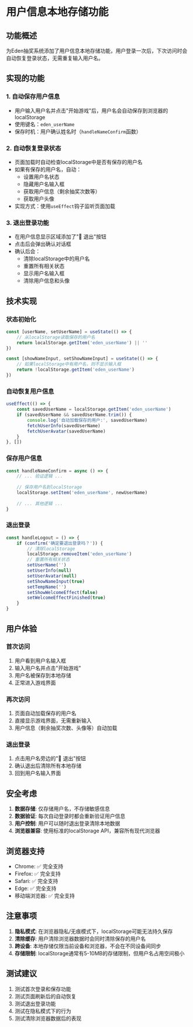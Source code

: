 # 用户信息本地存储功能

## 功能概述

为Eden抽奖系统添加了用户信息本地存储功能，用户登录一次后，下次访问时会自动恢复登录状态，无需重复输入用户名。

## 实现的功能

### 1. 自动保存用户信息
- 用户输入用户名并点击"开始游戏"后，用户名会自动保存到浏览器的localStorage
- 使用键名：`eden_userName`
- 保存时机：用户确认姓名时（`handleNameConfirm`函数）

### 2. 自动恢复登录状态
- 页面加载时自动检查localStorage中是否有保存的用户名
- 如果有保存的用户名，自动：
  - 设置用户名状态
  - 隐藏用户名输入框
  - 获取用户信息（剩余抽奖次数等）
  - 获取用户头像
- 实现方式：使用`useEffect`钩子监听页面加载

### 3. 退出登录功能
- 在用户信息显示区域添加了"🚪 退出"按钮
- 点击后会弹出确认对话框
- 确认后会：
  - 清除localStorage中的用户名
  - 重置所有相关状态
  - 显示用户名输入框
  - 清除用户信息和头像

## 技术实现

### 状态初始化
```javascript
const [userName, setUserName] = useState(() => {
    // 从localStorage读取保存的用户名
    return localStorage.getItem('eden_userName') || ''
})

const [showNameInput, setShowNameInput] = useState(() => {
    // 如果localStorage中有用户名，则不显示输入框
    return !localStorage.getItem('eden_userName')
})
```

### 自动恢复用户信息
```javascript
useEffect(() => {
    const savedUserName = localStorage.getItem('eden_userName')
    if (savedUserName && savedUserName.trim()) {
        console.log('自动加载保存的用户:', savedUserName)
        fetchUserInfo(savedUserName)
        fetchUserAvatar(savedUserName)
    }
}, [])
```

### 保存用户信息
```javascript
const handleNameConfirm = async () => {
    // ... 验证逻辑 ...
    
    // 保存用户名到localStorage
    localStorage.setItem('eden_userName', newUserName)
    
    // ... 其他逻辑 ...
}
```

### 退出登录
```javascript
const handleLogout = () => {
    if (confirm('确定要退出登录吗？')) {
        // 清除localStorage
        localStorage.removeItem('eden_userName')
        // 重置所有相关状态
        setUserName('')
        setUserInfo(null)
        setUserAvatar(null)
        setShowNameInput(true)
        setTempName('')
        setShowWelcomeEffect(false)
        setWelcomeEffectFinished(true)
    }
}
```

## 用户体验

### 首次访问
1. 用户看到用户名输入框
2. 输入用户名并点击"开始游戏"
3. 用户名被保存到本地存储
4. 正常进入游戏界面

### 再次访问
1. 页面自动加载保存的用户名
2. 直接显示游戏界面，无需重新输入
3. 用户信息（剩余抽奖次数、头像等）自动加载

### 退出登录
1. 点击用户名旁边的"🚪 退出"按钮
2. 确认退出后清除所有本地存储
3. 回到用户名输入界面

## 安全考虑

1. **数据存储**: 仅存储用户名，不存储敏感信息
2. **数据验证**: 每次自动登录时都会重新验证用户信息
3. **用户控制**: 用户可以随时退出登录清除本地数据
4. **浏览器兼容**: 使用标准的localStorage API，兼容所有现代浏览器

## 浏览器支持

- Chrome: ✅ 完全支持
- Firefox: ✅ 完全支持  
- Safari: ✅ 完全支持
- Edge: ✅ 完全支持
- 移动端浏览器: ✅ 完全支持

## 注意事项

1. **隐私模式**: 在浏览器隐私/无痕模式下，localStorage可能无法持久保存
2. **清除缓存**: 用户清除浏览器数据时会同时清除保存的用户名
3. **跨设备**: 本地存储仅限当前设备和浏览器，不会在不同设备间同步
4. **存储限制**: localStorage通常有5-10MB的存储限制，但用户名占用空间极小

## 测试建议

1. 测试首次登录和保存功能
2. 测试页面刷新后的自动恢复
3. 测试退出登录功能
4. 测试在隐私模式下的行为
5. 测试清除浏览器数据后的表现
